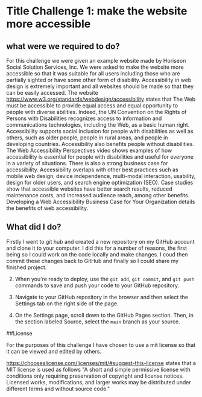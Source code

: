 # Title Challenge 1: make the website more accessible 

## what were we required to do?

For this challenge we were given an example website made by Horiseon Social Solution Services, Inc. We were asked to make the website more accessible so that it was suitable for all users including those who are partially sighted or have some other form of disability. 
Accessibility in web design is extremely important and all websites should be made so that they can be easily accessed. 
The website https://www.w3.org/standards/webdesign/accessibility states that The Web must be accessible to provide equal access and equal opportunity to people with diverse abilities. Indeed, the UN Convention on the Rights of Persons with Disabilities recognizes access to information and communications technologies, including the Web, as a basic human right.
Accessibility supports social inclusion for people with disabilities as well as others, such as older people, people in rural areas, and people in developing countries.
Accessibility also benefits people without disabilities. The Web Accessibility Perspectives video shows examples of how accessibility is essential for people with disabilities and useful for everyone in a variety of situations.
There is also a strong business case for accessibility. Accessibility overlaps with other best practices such as mobile web design, device independence, multi-modal interaction, usability, design for older users, and search engine optimization (SEO). Case studies show that accessible websites have better search results, reduced maintenance costs, and increased audience reach, among other benefits. Developing a Web Accessibility Business Case for Your Organization details the benefits of web accessibility.


## What did I do? 

Firstly I went to git hub and created a new repository on my GitHub account and clone it to your computer. I did this for a number of reasons, the first being so I could work on the code locally and make changes. I coud then commit these changes back to GitHub and finally so I could share my finished project. 

2. When you're ready to deploy, use the `git add`, `git commit`, and `git push` commands to save and push your code to your GitHub repository.

3. Navigate to your GitHub repository in the browser and then select the Settings tab on the right side of the page.

4. On the Settings page, scroll down to the GitHub Pages section. Then, in the section labeled Source, select the `main` branch as your source.






##License 

For the purposes of this challenge I have chosen to use a mit license so that it can be viewed and edited by others. 

https://choosealicense.com/licenses/mit/#suggest-this-license states that a MIT license is used as follows "A short and simple permissive license with conditions only requiring preservation of copyright and license notices. Licensed works, modifications, 
and larger works may be distributed under different terms and without source code."
